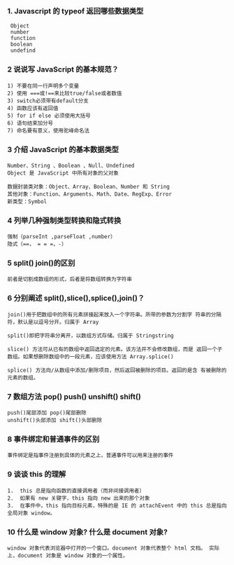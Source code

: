 ### 1. Javascript 的 typeof 返回哪些数据类型

     Object
     number
     function
     boolean
     undefind

### 2 说说写 JavaScript 的基本规范？

    1) 不要在同一行声明多个变量
    2) 使用 ===或!==来比较true/false或者数值
    3) switch必须带有default分支
    4) 函数应该有返回值
    5) for if else 必须使用大括号
    6) 语句结束加分号
    7) 命名要有意义，使用驼峰命名法

### 3 介绍 JavaScript 的基本数据类型

    Number、String 、Boolean 、Null、Undefined
    Object 是 JavaScript 中所有对象的父对象

    数据封装类对象：Object、Array、Boolean、Number 和 String
    其他对象：Function、Arguments、Math、Date、RegExp、Error
    新类型：Symbol

### 4 列举几种强制类型转换和隐式转换

    强制（parseInt ,parseFloat ,number）
    隐式（==， = = =，-）

### 5 split() join()的区别

    前者是切割成数组的形式，后者是将数组转换为字符串

### 6 分别阐述 split(),slice(),splice(),join()？

    join()用于把数组中的所有元素拼接起来放入一个字符串。所带的参数为分割字 符串的分隔符，默认是以逗号分开。归属于 Array

    split()即把字符串分离开，以数组方式存储。归属于 Stringstring

    slice() 方法可从已有的数组中返回选定的元素。该方法并不会修改数组，而是 返回一个子数组。如果想删除数组中的一段元素，应该使用方法 Array.splice()

    splice() 方法向/从数组中添加/删除项目，然后返回被删除的项目。返回的是含 有被删除的元素的数组。

### 7 数组方法 pop() push() unshift() shift()

    push()尾部添加 pop()尾部删除
    unshift()头部添加 shift()头部删除

### 8 事件绑定和普通事件的区别

    事件绑定是指事件注册到具体的元素之上，普通事件可以用来注册的事件

### 9 谈谈 this 的理解

    1.  this 总是指向函数的直接调用者（而非间接调用者）
    2.  如果有 new 关键字，this 指向 new 出来的那个对象
    3.  在事件中，this 指向目标元素，特殊的是 IE 的 attachEvent 中的 this 总是指向全局对象 window。

### 10 什么是 window 对象? 什么是 document 对象?

    window 对象代表浏览器中打开的一个窗口。document 对象代表整个 html 文档。 实际上，document 对象是 window 对象的一个属性。